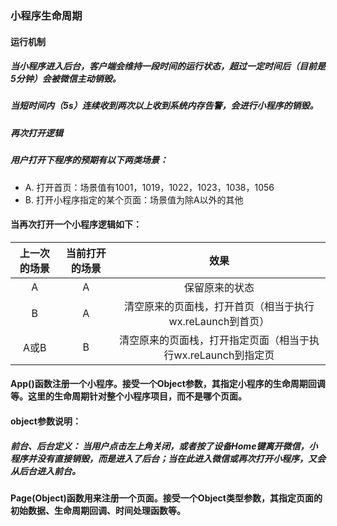 ### 小程序生命周期

#### 运行机制
##### 当小程序进入后台，客户端会维持一段时间的运行状态，超过一定时间后（目前是5分钟）会被微信主动销毁。
##### 当短时间内（5s）连续收到两次以上收到系统内存告警，会进行小程序的销毁。
##### 再次打开逻辑
##### 用户打开下程序的预期有以下两类场景：
- A. 打开首页：场景值有1001，1019，1022，1023，1038，1056
- B. 打开小程序指定的某个页面：场景值为除A以外的其他

#### 当再次打开一个小程序逻辑如下：

|上一次的场景|当前打开的场景|效果|
|:-:|:-:|:-:|
|A|A|保留原来的状态|
|B|A|清空原来的页面栈，打开首页（相当于执行wx.reLaunch到首页）|
|A或B|B|清空原来的页面栈，打开指定页面（相当于执行wx.reLaunch到指定页|


#### App()函数注册一个小程序。接受一个Object参数，其指定小程序的生命周期回调等。这里的生命周期针对整个小程序项目，而不是哪个页面。
#### object参数说明：
##### **前台、后台定义：** 当用户点击左上角关闭，或者按了设备Home键离开微信，小程序并没有直接销毁，而是进入了后台；当在此进入微信或再次打开小程序，又会从后台进入前台。



#### Page(Object)函数用来注册一个页面。接受一个Object类型参数，其指定页面的初始数据、生命周期回调、时间处理函数等。




















